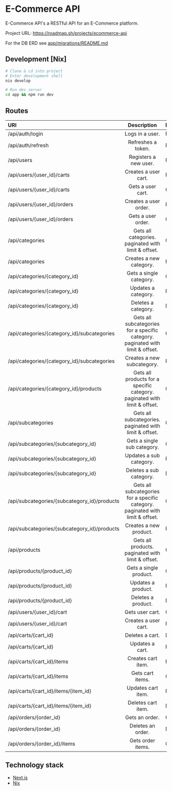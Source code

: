 # E-Commerce API

E-Commerce API's a RESTful API for an E-Commerce platform.

Project URL: https://roadmap.sh/projects/ecommerce-api

For the DB ERD see [app/migrations/README.md](app/migrations/README.md)

## Development \[Nix\]

```bash
# Clone & cd into project
# Enter development shell
nix develop

# Run dev server
cd app && npm run dev
```

## Routes

| URI                                          |                                  Description                                   | Method |
| :------------------------------------------- | :----------------------------------------------------------------------------: | :----- |
| /api/auth/login                              |                                Logs in a user.                                 | POST   |
| /api/auth/refresh                            |                               Refreshes a token.                               | POST   |
| /api/users                                   |                             Registers a new user.                              | POST   |
| /api/users/{user_id}/carts                   |                              Creates a user cart.                              | POST   |
| /api/users/{user_id}/carts                   |                               Gets a user cart.                                | GET    |
| /api/users/{user_id}/orders                  |                             Creates a user order.                              | POST   |
| /api/users/{user_id}/orders                  |                               Gets a user order.                               | GET    |
| /api/categories                              |              Gets all categories. paginated with limit & offset.               | GET    |
| /api/categories                              |                            Creates a new category.                             | POST   |
| /api/categories/{category_id}                |                            Gets a single category.                             | GET    |
| /api/categories/{category_id}                |                              Updates a category.                               | PATCH  |
| /api/categories/{category_id}                |                              Deletes a category.                               | DELETE |
| /api/categories/{category_id}/subcategories  | Gets all subcategories for a specific category. paginated with limit & offset. | GET    |
| /api/categories/{category_id}/subcategories  |                           Creates a new subcategory.                           | POST   |
| /api/categories/{category_id}/products       |   Gets all products for a specific category. paginated with limit & offset.    | GET    |
| /api/subcategories                           |             Gets all subcategories. paginated with limit & offset.             | GET    |
| /api/subcategories/{subcategory_id}          |                          Gets a single sub category.                           | GET    |
| /api/subcategories/{subcategory_id}          |                            Updates a sub category.                             | PATCH  |
| /api/subcategories/{subcategory_id}          |                            Deletes a sub category.                             | DELETE |
| /api/subcategories/{subcategory_id}/products | Gets all subcategories for a specific category. paginated with limit & offset. | GET    |
| /api/subcategories/{subcategory_id}/products |                             Creates a new product.                             | POST   |
| /api/products                                |               Gets all products. paginated with limit & offset.                | GET    |
| /api/products/{product_id}                   |                             Gets a single product.                             | GET    |
| /api/products/{product_id}                   |                               Updates a product.                               | PATCH  |
| /api/products/{product_id}                   |                               Deletes a product.                               | DELETE |
| /api/users/{user_id}/cart                    |                                Gets user cart.                                 | GET    |
| /api/users/{user_id}/cart                    |                              Creates a user cart.                              | POST   |
| /api/carts/{cart_id}                         |                                Deletes a cart.                                 | DELETE |
| /api/carts/{cart_id}                         |                                Updates a cart.                                 | PATCH  |
| /api/carts/{cart_id}/items                   |                               Creates cart item.                               | POST   |
| /api/carts/{cart_id}/items                   |                                Gets cart items.                                | GET    |
| /api/carts/{cart_id}/items/{item_id}         |                               Updates cart item.                               | PATCH  |
| /api/carts/{cart_id}/items/{item_id}         |                               Deletes cart item.                               | DELETE |
| /api/orders/{order_id}                       |                                 Gets an order.                                 | GET    |
| /api/orders/{order_id}                       |                               Deletes an order.                                | DELETE |
| /api/orders/{order_id}/items                 |                               Gets order items.                                | GET    |

## Technology stack

- [Next.js](https://nextjs.org/)
- [Nix](https://nixos.org/nix/)
